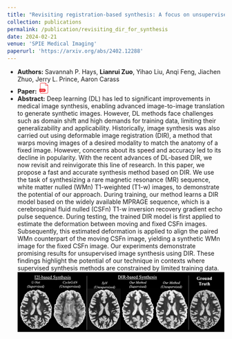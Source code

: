 ```yaml
---
title: "Revisiting registration-based synthesis: A focus on unsupervised MR image synthesis"
collection: publications
permalink: /publication/revisiting_dir_for_synthesis
date: 2024-02-21
venue: 'SPIE Medical Imaging'
paperurl: 'https://arxiv.org/abs/2402.12288'
---
```

- **Authors:** Savannah P. Hays, **Lianrui Zuo**, Yihao Liu, Anqi Feng, Jiachen Zhuo, Jerry L. Prince, Aaron Carass
- **Paper:** [<img src="/images/pdf_icon.png" width="25"/>](https://arxiv.org/abs/2402.12288)
- **Abstract:** Deep learning (DL) has led to significant improvements in medical image synthesis, enabling advanced image-to-image translation to generate synthetic images. However, DL methods face challenges such as domain shift and high demands for training data, limiting their generalizability and applicability. Historically, image synthesis was also carried out using deformable image registration (DIR), a method that warps moving images of a desired modality to match the anatomy of a fixed image. However, concerns about its speed and accuracy led to its decline in popularity. With the recent advances of DL-based DIR, we now revisit and reinvigorate this line of research. In this paper, we propose a fast and accurate synthesis method based on DIR. We use the task of synthesizing a rare magnetic resonance (MR) sequence, white matter nulled (WMn) T1-weighted (T1-w) images, to demonstrate the potential of our approach. During training, our method learns a DIR model based on the widely available MPRAGE sequence, which is a cerebrospinal fluid nulled (CSFn) T1-w inversion recovery gradient echo pulse sequence. During testing, the trained DIR model is first applied to estimate the deformation between moving and fixed CSFn images. Subsequently, this estimated deformation is applied to align the paired WMn counterpart of the moving CSFn image, yielding a synthetic WMn image for the fixed CSFn image. Our experiments demonstrate promising results for unsupervised image synthesis using DIR. These findings highlight the potential of our technique in contexts where supervised synthesis methods are constrained by limited training data.
     <img src="/images/dir_synthesis_hays.png" width="900"/>
